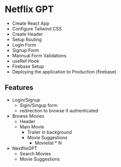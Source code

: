 # Netflix GPT

- Create React App
- Configure Tailwind CSS
- Create Header
- Setup Routing
- Login Form
- Signup Form
- Mannual Form Validations
- useRef Hook
- Firebase Setup
- Deploying the application to Production (firebase)

## Features

- Login/Signup
  - Sigin/Singup form
  - redirection to browse if authenticated
- Browse Movies
  - Header
  - Main Movie
    - Trailer in background
    - Movie Suggestions
      - Movielist \* N
- NextflixGPT
  - Search Movies
  - Movie Suggestions
